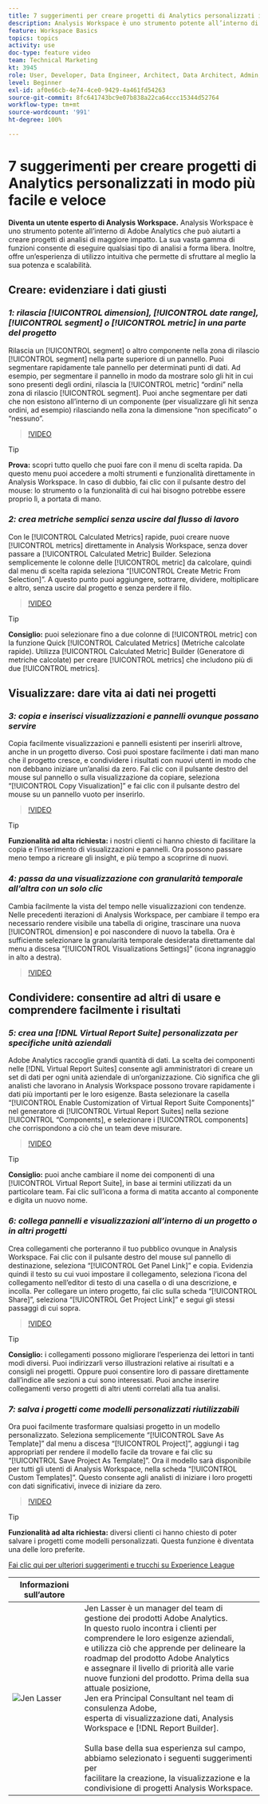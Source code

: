 ```yaml
---
title: 7 suggerimenti per creare progetti di Analytics personalizzati in modo più facile e veloce
description: Analysis Workspace è uno strumento potente all’interno di Adobe Analytics che può aiutarti a creare progetti di analisi di maggiore impatto. La sua vasta gamma di funzioni consente di eseguire qualsiasi tipo di analisi a forma libera. Inoltre, offre un’esperienza di utilizzo intuitiva che permette di sfruttare al meglio la sua potenza e scalabilità.
feature: Workspace Basics
topics: topics
activity: use
doc-type: feature video
team: Technical Marketing
kt: 3945
role: User, Developer, Data Engineer, Architect, Data Architect, Admin, Leader
level: Beginner
exl-id: af0e66cb-4e74-4ce0-9429-4a461fd54263
source-git-commit: 8fc641743bc9e07b838a22ca64ccc15344d52764
workflow-type: tm+mt
source-wordcount: '991'
ht-degree: 100%

---
```


# 7 suggerimenti per creare progetti di Analytics personalizzati in modo più facile e veloce

**Diventa un utente esperto di Analysis Workspace.**
Analysis Workspace è uno strumento potente all’interno di Adobe Analytics che può aiutarti a creare progetti di analisi di maggiore impatto. La sua vasta gamma di funzioni consente di eseguire qualsiasi tipo di analisi a forma libera. Inoltre, offre un’esperienza di utilizzo intuitiva che permette di sfruttare al meglio la sua potenza e scalabilità.

## Creare: evidenziare i dati giusti

### ***1: rilascia [!UICONTROL dimension], [!UICONTROL date range], [!UICONTROL segment] o [!UICONTROL metric] in una parte del progetto***

Rilascia un [!UICONTROL segment] o altro componente nella zona di rilascio [!UICONTROL segment] nella parte superiore di un pannello. Puoi segmentare rapidamente tale pannello per determinati punti di dati. Ad esempio, per segmentare il pannello in modo da mostrare solo gli hit in cui sono presenti degli ordini, rilascia la [!UICONTROL metric] “ordini” nella zona di rilascio [!UICONTROL segment]. Puoi anche segmentare per dati che non esistono all’interno di un componente (per visualizzare gli hit senza ordini, ad esempio) rilasciando nella zona la dimensione “non specificato” o “nessuno”.

>[!VIDEO](https://video.tv.adobe.com/v/41739/?quality=12&learn=on&captions=ita)

>[!TIP]
>
>**Prova:** scopri tutto quello che puoi fare con il menu di scelta rapida. Da questo menu puoi accedere a molti strumenti e funzionalità direttamente in Analysis Workspace. In caso di dubbio, fai clic con il pulsante destro del mouse: lo strumento o la funzionalità di cui hai bisogno potrebbe essere proprio lì, a portata di mano.

### ***2: crea metriche semplici senza uscire dal flusso di lavoro***

Con le [!UICONTROL Calculated Metrics] rapide, puoi creare nuove [!UICONTROL metrics] direttamente in Analysis Workspace, senza dover passare a [!UICONTROL Calculated Metric] Builder. Seleziona semplicemente le colonne delle [!UICONTROL metric] da calcolare, quindi dal menu di scelta rapida seleziona “[!UICONTROL Create Metric From Selection]”. A questo punto puoi aggiungere, sottrarre, dividere, moltiplicare e altro, senza uscire dal progetto e senza perdere il filo.

>[!VIDEO](https://video.tv.adobe.com/v/329415/?quality=12&learn=on&captions=ita)

>[!TIP]
>
>**Consiglio:** puoi selezionare fino a due colonne di [!UICONTROL metric] con la funzione Quick [!UICONTROL Calculated Metrics] (Metriche calcolate rapide). Utilizza [!UICONTROL Calculated Metric] Builder (Generatore di metriche calcolate) per creare [!UICONTROL metrics] che includono più di due [!UICONTROL metrics].

## Visualizzare: dare vita ai dati nei progetti

### ***3: copia e inserisci visualizzazioni e pannelli ovunque possano servire***

Copia facilmente visualizzazioni e pannelli esistenti per inserirli altrove, anche in un progetto diverso. Così puoi spostare facilmente i dati man mano che il progetto cresce, e condividere i risultati con nuovi utenti in modo che non debbano iniziare un’analisi da zero. Fai clic con il pulsante destro del mouse sul pannello o sulla visualizzazione da copiare, seleziona “[!UICONTROL Copy Visualization]” e fai clic con il pulsante destro del mouse su un pannello vuoto per inserirlo.

>[!VIDEO](https://video.tv.adobe.com/v/41434/?quality=12&learn=on&captions=ita)

>[!TIP]
>
>**Funzionalità ad alta richiesta:** i nostri clienti ci hanno chiesto di facilitare la copia e l’inserimento di visualizzazioni e pannelli. Ora possono passare meno tempo a ricreare gli insight, e più tempo a scoprirne di nuovi.

### ***4: passa da una visualizzazione con granularità temporale all’altra con un solo clic***

Cambia facilmente la vista del tempo nelle visualizzazioni con tendenze. Nelle precedenti iterazioni di Analysis Workspace, per cambiare il tempo era necessario rendere visibile una tabella di origine, trascinare una nuova [!UICONTROL dimension] e poi nascondere di nuovo la tabella. Ora è sufficiente selezionare la granularità temporale desiderata direttamente dal menu a discesa “[!UICONTROL Visualizations Settings]” (icona ingranaggio in alto a destra).

>[!VIDEO](https://video.tv.adobe.com/v/329406/?quality=12&learn=on&captions=ita)

## Condividere: consentire ad altri di usare e comprendere facilmente i risultati

### ***5: crea una [!DNL Virtual Report Suite] personalizzata per specifiche unità aziendali***

Adobe Analytics raccoglie grandi quantità di dati. La scelta dei componenti nelle [!DNL Virtual Report Suites] consente agli amministratori di creare un set di dati per ogni unità aziendale di un’organizzazione. Ciò significa che gli analisti che lavorano in Analysis Workspace possono trovare rapidamente i dati più importanti per le loro esigenze. Basta selezionare la casella “[!UICONTROL Enable Customization of Virtual Report Suite Components]” nel generatore di [!UICONTROL Virtual Report Suites] nella sezione [!UICONTROL “Components], e selezionare i [!UICONTROL components] che corrispondono a ciò che un team deve misurare.

>[!VIDEO](https://video.tv.adobe.com/v/3425529/?quality=12&learn=on&captions=ita)

>[!TIP]
>
>**Consiglio:** puoi anche cambiare il nome dei componenti di una [!UICONTROL Virtual Report Suite], in base ai termini utilizzati da un particolare team. Fai clic sull’icona a forma di matita accanto al componente e digita un nuovo nome.

### ***6: collega pannelli e visualizzazioni all’interno di un progetto o in altri progetti***

Crea collegamenti che porteranno il tuo pubblico ovunque in Analysis Workspace. Fai clic con il pulsante destro del mouse sul pannello di destinazione, seleziona “[!UICONTROL Get Panel Link]” e copia. Evidenzia quindi il testo su cui vuoi impostare il collegamento, seleziona l’icona del collegamento nell’editor di testo di una casella o di una descrizione, e incolla. Per collegare un intero progetto, fai clic sulla scheda “[!UICONTROL Share]”, seleziona “[!UICONTROL Get Project Link]” e segui gli stessi passaggi di cui sopra.

>[!VIDEO](https://video.tv.adobe.com/v/329412/?quality=12&learn=on&captions=ita)

>[!TIP]
>
>**Consiglio:** i collegamenti possono migliorare l’esperienza dei lettori in tanti modi diversi. Puoi indirizzarli verso illustrazioni relative ai risultati e a consigli nei progetti. Oppure puoi consentire loro di passare direttamente dall’indice alle sezioni a cui sono interessati. Puoi anche inserire collegamenti verso progetti di altri utenti correlati alla tua analisi.

### ***7: salva i progetti come modelli personalizzati riutilizzabili***

Ora puoi facilmente trasformare qualsiasi progetto in un modello personalizzato. Seleziona semplicemente “[!UICONTROL Save As Template]” dal menu a discesa “[!UICONTROL Project]”, aggiungi i tag appropriati per rendere il modello facile da trovare e fai clic su “[!UICONTROL Save Project As Template]”. Ora il modello sarà disponibile per tutti gli utenti di Analysis Workspace, nella scheda “[!UICONTROL Custom Templates]”. Questo consente agli analisti di iniziare i loro progetti con dati significativi, invece di iniziare da zero.

>[!VIDEO](https://video.tv.adobe.com/v/3428574/?quality=12&learn=on&captions=ita)

>[!TIP]
>
>**Funzionalità ad alta richiesta:** diversi clienti ci hanno chiesto di poter salvare i progetti come modelli personalizzati. Questa funzione è diventata una delle loro preferite.

[Fai clic qui per ulteriori suggerimenti e trucchi su Experience League](https://experienceleague.adobe.com/it?search=tips&amp;lang=it#recommended/solutions/analytics)

| Informazioni sull’autore |            |
|------------|------------|
| ![Jen Lasser](assets/jlasser-headshot-s.jpg) | Jen Lasser è un manager del team di gestione dei prodotti Adobe Analytics. <br> In questo ruolo incontra i clienti per comprendere le loro esigenze aziendali, <br>e utilizza ciò che apprende per delineare la roadmap del prodotto Adobe Analytics <br>e assegnare il livello di priorità alle varie nuove funzioni del prodotto. Prima della sua attuale posizione, <br>Jen era Principal Consultant nel team di consulenza Adobe, <br>esperta di visualizzazione dati, Analysis Workspace e [!DNL Report Builder]. <br><br>Sulla base della sua esperienza sul campo, abbiamo selezionato i seguenti suggerimenti per <br>facilitare la creazione, la visualizzazione e la condivisione di progetti Analysis Workspace. |
